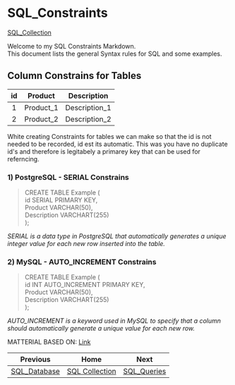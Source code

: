 # SQL_Constraints
[SQL_Collection](https://github.com/cshglobal99/SQL_Collection/blob/main/INTRODUCTION.md)

Welcome to my SQL Constraints Markdown.  
This document lists the general Syntax rules for SQL and some examples.

## Column Constrains for Tables
| id | Product | Description |
|  :---:         |     :---:      |           :---:   |
| 1 | Product_1 | Description_1 |
| 2 | Product_2 | Description_2 |

White creating Constraints for tables we can make so that the id is not needed to be recorded, id est its automatic. This was you have no duplicate id's and therefore is legitabely a primarey key that can be used for referncing.

### 1) PostgreSQL - SERIAL Constrains
>CREATE TABLE Example (  
    id SERIAL PRIMARY KEY,  
    Product VARCHAR(50),  
    Description VARCHART(255)  
);  

*SERIAL is a data type in PostgreSQL that automatically generates a unique integer value for each new row inserted into the table.*  

### 2) MySQL - AUTO_INCREMENT Constrains
>CREATE TABLE Example (  
    id INT AUTO_INCREMENT PRIMARY KEY,  
    Product VARCHAR(50),  
    Description VARCHART(255)  
);  

*AUTO_INCREMENT is a keyword used in MySQL to specify that a column should automatically generate a unique value for each new row.*

MATTERIAL BASED ON: [Link](https://www.w3schools.com/sql/sql_default.asp)

| Previous | Home | Next |
|  :---:         |     :---:      |           :---:   |
| [SQL_Database](https://github.com/cshglobal99/SQL_Collection/blob/main/SQL_Database.md) |    [SQL Collection](https://github.com/cshglobal99/SQL_Collection/blob/main/INTRODUCTION.md) | [SQL_Queries](https://github.com/cshglobal99/SQL_Collection/blob/main/SQL_Queries.md)   |
